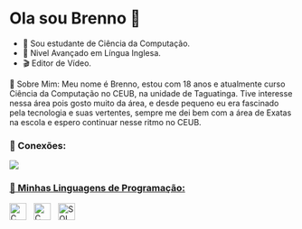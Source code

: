 # Ola sou Brenno 👋
- 🔭 Sou estudante de Ciência da Computação.
- 📖 Nivel Avançado em Língua Inglesa.
- 🎬 Editor de Vídeo.

👤 Sobre Mim: Meu nome é Brenno, estou com 18 anos e atualmente curso Ciência da Computação no CEUB, na unidade de Taguatinga. Tive interesse nessa área pois gosto muito da área, e desde pequeno eu era fascinado pela tecnologia e suas vertentes, sempre me dei bem com a área de Exatas na escola e espero continuar nesse ritmo no CEUB. 

### 🔗 Conexões:
<div>
  <a href="https://www.linkedin.com/in/brenno-costa-bb650a352/" target="_blank"><img src="https://img.shields.io/badge/-LinkedIn-%230077B5?style=for-the-badge&logo-linkedin&logoColor=white" target="_blank></a>
width="200px"
</div>
          
### 🧰 Minhas Linguagens de Programação:
<img
  align="left"
  alt="C"
title="C"
width="30px"
style="padding-right: 10px;"
src="https://cdn.jsdelivr.net/gh/devicons/devicon@latest/icons/c/c-original.svg" />

<img
  align="left"
  alt="C"
title="C"
width="30px"
style="padding-right: 10px;"
src="https://cdn.jsdelivr.net/gh/devicons/devicon@latest/icons/python/python-original.svg" />

<img
  align="left"
  alt="SQL"
title="SQL"
width="30px"
style="padding-right: 10px;"
src="https://cdn.jsdelivr.net/gh/devicons/devicon@latest/icons/azuresqldatabase/azuresqldatabase-original.svg" />



<!--
**Brenn01007/Brenn01007** is a ✨ _special_ ✨ repository because its `README.md` (this file) appears on your GitHub profile.

Here are some ideas to get you started:


-->
